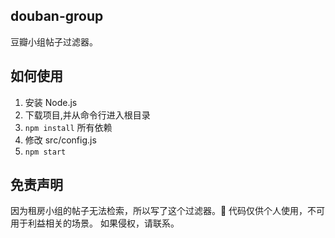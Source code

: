 ## douban-group

豆瓣小组帖子过滤器。

## 如何使用

1. 安装 Node.js
2. 下载项目,并从命令行进入根目录
3. `npm install` 所有依赖
4. 修改 src/config.js
5. `npm start`

## 免责声明

因为租房小组的帖子无法检索，所以写了这个过滤器。
代码仅供个人使用，不可用于利益相关的场景。
如果侵权，请联系。
